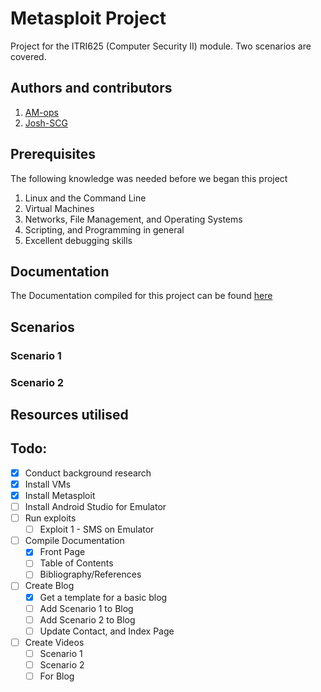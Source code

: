 # Metasploit Project
Project for the ITRI625 (Computer Security II) module. Two scenarios are covered.

## Authors and contributors
1. [AM-ops](https://github.com/AM-ops)
2. [Josh-SCG](https://github.com/Josh-SCG)


## Prerequisites
The following knowledge was needed before we began this project
1. Linux and the Command Line
2. Virtual Machines
3. Networks, File Management, and Operating Systems
4. Scripting, and Programming in general
5. Excellent debugging skills

## Documentation
The Documentation compiled for this project can be found [here](https://github.com/AM-ops/MetasploitProject/raw/main/docs/docs.pdf)

## Scenarios

### Scenario 1

### Scenario 2

## Resources utilised

## Todo:
- [x] Conduct background research
- [x] Install VMs
- [x] Install Metasploit
- [ ] Install Android Studio for Emulator
- [ ] Run exploits
  - [ ] Exploit 1 - SMS on Emulator 
- [ ] Compile Documentation
  - [x] Front Page
  - [ ] Table of Contents
  - [ ] Bibliography/References 
- [ ] Create Blog
  - [x] Get a template for a basic blog
  - [ ] Add Scenario 1 to Blog
  - [ ] Add Scenario 2 to Blog
  - [ ] Update Contact, and Index Page
- [ ] Create Videos
  - [ ] Scenario 1
  - [ ] Scenario 2
  - [ ] For Blog 
